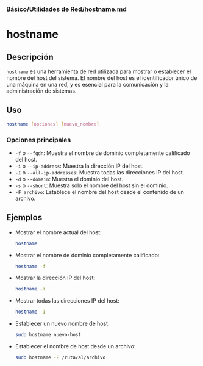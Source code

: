 ### **Básico/Utilidades de Red/hostname.md**

# hostname

## Descripción

`hostname` es una herramienta de red utilizada para mostrar o establecer el nombre del host del sistema. El nombre del host es el identificador único de una máquina en una red, y es esencial para la comunicación y la administración de sistemas.

## Uso

```bash
hostname [opciones] [nuevo_nombre]
```

### Opciones principales

- `-f` o `--fqdn`: Muestra el nombre de dominio completamente calificado del host.
- `-i` o `--ip-address`: Muestra la dirección IP del host.
- `-I` o `--all-ip-addresses`: Muestra todas las direcciones IP del host.
- `-d` o `--domain`: Muestra el dominio del host.
- `-s` o `--short`: Muestra solo el nombre del host sin el dominio.
- `-F archivo`: Establece el nombre del host desde el contenido de un archivo.

## Ejemplos

- Mostrar el nombre actual del host:
  
  ```bash
  hostname
  ```

- Mostrar el nombre de dominio completamente calificado:
  
  ```bash
  hostname -f
  ```

- Mostrar la dirección IP del host:
  
  ```bash
  hostname -i
  ```

- Mostrar todas las direcciones IP del host:
  
  ```bash
  hostname -I
  ```

- Establecer un nuevo nombre de host:
  
  ```bash
  sudo hostname nuevo-host
  ```

- Establecer el nombre de host desde un archivo:
  
  ```bash
  sudo hostname -F /ruta/al/archivo
  ```